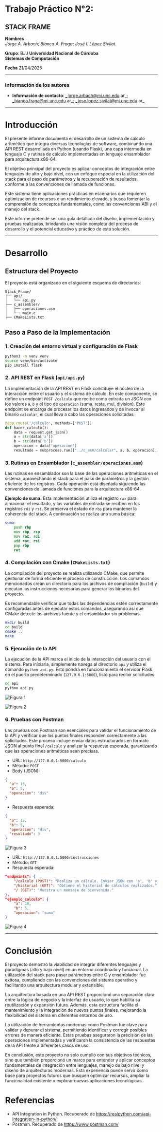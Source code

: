 # Trabajo Práctico N°2: 
## STACK FRAME

**Nombres**  
_Jorge A. Arbach_; _Bianca A. Fraga_;  _José I. López Sivilat_.


**Grupo**: BJJ
**Universidad Nacional de Córdoba**  
**Sistemas de Computación**

**Fecha** 21/04/2025   

---

### Información de los autores
 
- **Información de contacto**: _jorge.arbach@mi.unc.edu.ar_; 
_bianca.fraga@mi.unc.edu.ar_;
_jose.lopez.sivilat@mi.unc.edu.ar_.

---

# Introducción
El presente informe documenta el desarrollo de un sistema de cálculo aritmético que integra diversas tecnologías de software, combinando una API REST desarrollada en Python (usando Flask), una capa intermedia en lenguaje C y rutinas de cálculo implementadas en lenguaje ensamblador para arquitectura x86-64. 

El objetivo principal del proyecto es aplicar conceptos de integración entre lenguajes de alto y bajo nivel, con un enfoque especial en la utilización del stack para el paso de parámetros y la recuperación de resultados, conforme a las convenciones de llamada de funciones.

Este sistema tiene aplicaciones prácticas en escenarios que requieren optimización de recursos o un rendimiento elevado, y busca fomentar la comprensión de conceptos fundamentales, como las convenciones ABI y el manejo del stack.

Este informe pretende ser una guía detallada del diseño, implementación y pruebas realizadas, brindando una visión completa del proceso de desarrollo y el potencial educativo y práctico de esta solución.

---

# Desarrollo


## Estructura del Proyecto

El proyecto está organizado en el siguiente esquema de directorios:

```
Stack_Frame/
├── api/
│   └── api.py
├── c_assembler/
│   ├── operaciones.asm
│   └── main.c
├── CMakeLists.txt
```

## Paso a Paso de la Implementación

### 1. Creación del entorno virtual y configuración de Flask

```bash
python3 -m venv venv
source venv/bin/activate
pip install flask
```

### 2. API REST en Flask (`api/api.py`)

La implementación de la API REST en Flask constituye el núcleo de la interacción entre el usuario y el sistema de cálculo. En este componente, se define un endpoint `POST /calculo` que recibe como entrada un JSON con los valores `a`, `b` y el tipo de `operacion` (suma, resta, mul, division). Este endpoint se encarga de procesar los datos ingresados y de invocar al binario `calcular`, el cual lleva a cabo las operaciones solicitadas.

```python
@app.route('/calculo', methods=['POST'])
def hacer_calculo():
    data = request.get_json()
    a = str(data['a'])
    b = str(data['b'])
    operacion = data['operacion']
    resultado = subprocess.run(["../c_asm/calcular", a, b, operacion], ...)
```

### 3. Rutinas en Ensamblador (`c_assembler/operaciones.asm`)

Las rutinas en ensamblador son la base de las operaciones aritméticas en el sistema, aprovechando el stack para el paso de parámetros y la gestión eficiente de los registros.
Cada operación está diseñada siguiendo las convenciones de llamada de funciones para la arquitectura x86-64.

**Ejemplo de suma:** Esta implementación utiliza el registro `rax` para almacenar el resultado, y las variables de entrada se reciben en los registros `rdi` y `rsi`. Se preserva el estado de `rbp` para mantener la coherencia del stack. A continuación se realiza una suma básica: 

```asm
suma:
    push rbp
    mov rbp, rsp
    mov rax, rdi
    add rax, rsi
    pop rbp
    ret
```

### 4. Compilación con Cmake (`CMakeLists.txt`)

La compilación del proyecto se realiza utilizando CMake, que permite gestionar de forma eficiente el proceso de construcción. Los comandos mencionados crean un directorio para los archivos de compilación (`build`) y ejecutan las instrucciones necesarias para generar los binarios del proyecto.

Es recomendable verificar que todas las dependencias estén correctamente configuradas antes de ejecutar estos comandos, asegurando así que CMake detecte los archivos fuente y el ensamblador sin problemas.

```bash
mkdir build
cd build
cmake ..
make
```

### 5. Ejecución de la API

La ejecución de la API marca el inicio de la interacción del usuario con el sistema. Para iniciarla, simplemente navega al directorio `api` y utiliza el comando `python api.py`. Esto pondrá en funcionamiento el servidor Flask en el puerto predeterminado (`127.0.0.1:5000`), listo para recibir solicitudes.

```bash
cd api
python api.py
```

![Figura 1](imagenes/Figura1.png)

![Figura 2](imagenes/Figura2.png)



### 6. Pruebas con Postman

Las pruebas con Postman son esenciales para validar el funcionamiento de la API y verificar que los puntos finales responden correctamente a las solicitudes. Este proceso incluye enviar datos estructurados en formato JSON al punto final `/calculo` y analizar la respuesta esperada, garantizando que las operaciones aritméticas sean precisas.

- URL: `http://127.0.0.1:5000/calculo`
- Método: `POST`
- Body (JSON):
```json
{
  "a": 15,
  "b": 5,
  "operacion": "div"
}
```
- Respuesta esperada:
```json
{
  "a": 15,
  "b": 5,
  "operacion": "div",
  "resultado": 3
}
```

![Figura 3](imagenes/Figura3.png)


- URL: `http://127.0.0.1:5000/instrucciones`
- Método: `GET`
- Respuesta esperada:
```json
"endpoints": {
    "/calculo (POST)": "Realiza un cálculo. Enviar JSON con 'a', 'b' y 'operacion'.",
    "/historial (GET)": "Obtiene el historial de cálculos realizados.",
    "/ (GET)": "Muestra un mensaje de bienvenida."
},
"ejemplo_calculo": {
    "a": 10,
    "b": 5,
    "operacion": "suma"
}
```

![Figura 4](imagenes/Figura4.png)

---

# Conclusión

El proyecto demostró la viabilidad de integrar diferentes lenguajes y paradigmas (alto y bajo nivel) en un entorno coordinado y funcional. La utilización del stack para pasar parámetros entre C y ensamblador fue exitosa, cumpliendo con las convenciones del sistema operativo y facilitando una arquitectura modular y extensible.

La arquitectura basada en una API REST proporcionó una separación clara entre la lógica de negocio y la interfaz de usuario, lo que habilita su reutilización y expansión futura. Además, esta estructura facilita el mantenimiento y la integración de nuevos puntos finales, mejorando la flexibilidad del sistema en diferentes entornos de uso.

La utilización de herramientas modernas como Postman fue clave para validar y depurar el sistema, permitiendo identificar y corregir posibles errores de manera eficiente. Estas pruebas aseguraron la precisión de las operaciones implementadas y verificaron la consistencia de las respuestas de la API frente a diferentes casos de uso.

En conclusión, este proyecto no solo cumplió con sus objetivos técnicos, sino que también proporcionó un marco para entender y aplicar conceptos fundamentales de integración entre lenguajes, manejo de bajo nivel y diseño de arquitecturas modernas. Esta experiencia puede servir como base para proyectos futuros que busquen optimizar recursos, ampliar la funcionalidad existente o explorar nuevas aplicaciones tecnológicas.

# Referencias

- API Integration in Python. Recuperado de https://realpython.com/api-integration-in-python/
- Postman. Recuperado de https://www.postman.com/
